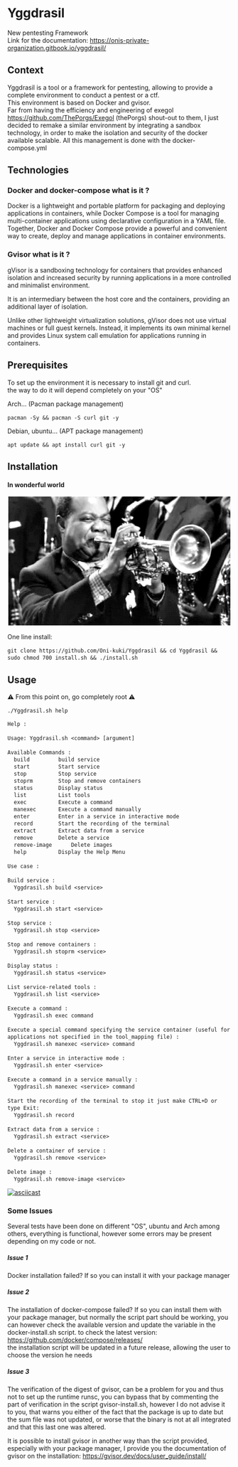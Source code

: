 # Yggdrasil
New pentesting Framework  
Link for the documentation: https://onis-private-organization.gitbook.io/yggdrasil/ 

## Context
Yggdrasil is a tool or a framework for pentesting, allowing to provide a complete environment to conduct a pentest or a ctf.  
This environment is based on Docker and gvisor.  
Far from having the efficiency and engineering of exegol https://github.com/ThePorgs/Exegol (thePorgs) shout-out to them, I just decided to remake a similar environment by integrating a sandbox technology, in order to make the isolation and security of the docker available scalable. All this management is done with the docker-compose.yml

## Technologies  

### Docker and docker-compose what is it ?  

Docker is a lightweight and portable platform for packaging and deploying applications in containers, while Docker Compose is a tool for managing multi-container applications using declarative configuration in a YAML file.   
Together, Docker and Docker Compose provide a powerful and convenient way to create, deploy and manage applications in container environments.  

### Gvisor what is it ?   

gVisor is a sandboxing technology for containers that provides enhanced isolation and increased security by running applications in a more controlled and minimalist environment.   

It is an intermediary between the host core and the containers, providing an additional layer of isolation.   

Unlike other lightweight virtualization solutions, gVisor does not use virtual machines or full guest kernels. Instead, it implements its own minimal kernel and provides Linux system call emulation for applications running in containers.  

## Prerequisites  

To set up the environment it is necessary to install git and curl.  
the way to do it will depend completely on your "OS"  

Arch... (Pacman package management)

```shell
pacman -Sy && pacman -S curl git -y
```

Debian, ubuntu... (APT package management)

```shell
apt update && apt install curl git -y
```

## Installation  

#### In wonderful world  
<p align="center">
  <img src="./gifs/wonderful-world.gif" alt="animated" />
</p>  

One line install:  
```shell
git clone https://github.com/Oni-kuki/Yggdrasil && cd Yggdrasil && sudo chmod 700 install.sh && ./install.sh
```

## Usage
⚠️ From this point on, go completely root ⚠️ 

```shell
./Yggdrasil.sh help
```

```
Help :

Usage: Yggdrasil.sh <command> [argument]

Available Commands :
  build    		build service
  start    		Start service
  stop     		Stop service
  stoprm		Stop and remove containers
  status   		Display status
  list     		List tools
  exec     		Execute a command
  manexec  		Execute a command manually
  enter    		Enter in a service in interactive mode
  record   		Start the recording of the terminal
  extract  		Extract data from a service
  remove   		Delete a service
  remove-image   	Delete images
  help     		Display the Help Menu

Use case :

Build service :
  Yggdrasil.sh build <service>

Start service :
  Yggdrasil.sh start <service>

Stop service :
  Yggdrasil.sh stop <service>

Stop and remove containers :
  Yggdrasil.sh stoprm <service> 

Display status :
  Yggdrasil.sh status <service>

List service-related tools :
  Yggdrasil.sh list <service>

Execute a command :
  Yggdrasil.sh exec command

Execute a special command specifying the service container (useful for applications not specified in the tool_mapping file) :
  Yggdrasil.sh manexec <service> command

Enter a service in interactive mode :
  Yggdrasil.sh enter <service>

Execute a command in a service manually :
  Yggdrasil.sh manexec <service> command

Start the recording of the terminal to stop it just make CTRL+D or type Exit:
  Yggdrasil.sh record

Extract data from a service :
  Yggdrasil.sh extract <service>

Delete a container of service :
  Yggdrasil.sh remove <service>

Delete image :
  Yggdrasil.sh remove-image <service>

```

[![asciicast](https://asciinema.org/a/590862.svg)](https://asciinema.org/a/590862)

### Some Issues
Several tests have been done on different "OS", ubuntu and Arch among others, everything is functional, however some errors may be present depending on my code or not.

##### Issue 1
Docker installation failed?
If so you can install it with your package manager

##### Issue 2
The installation of docker-compose failed?
If so you can install them with your package manager, but normally the script part should be working, you can however check the available version and update the variable in the docker-install.sh script.
to check the latest version: https://github.com/docker/compose/releases/  
the installation script will be updated in a future release, allowing the user to choose the version he needs  

##### Issue 3
The verification of the digest of gvisor, can be a problem for you and thus not to set up the runtime runsc, you can bypass that by commenting the part of verification in the script gvisor-install.sh, however I do not advise it to you, that warns you either of the fact that the package is up to date but the sum file was not updated, or worse that the binary is not at all integrated and that this last one was altered.

It is possible to install gvisor in another way than the script provided, especially with your package manager, I provide you the documentation of gvisor on the installation:
https://gvisor.dev/docs/user_guide/install/  
